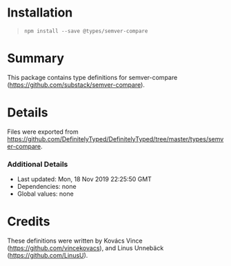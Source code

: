 # Installation
> `npm install --save @types/semver-compare`

# Summary
This package contains type definitions for semver-compare (https://github.com/substack/semver-compare).

# Details
Files were exported from https://github.com/DefinitelyTyped/DefinitelyTyped/tree/master/types/semver-compare.

### Additional Details
 * Last updated: Mon, 18 Nov 2019 22:25:50 GMT
 * Dependencies: none
 * Global values: none

# Credits
These definitions were written by Kovács Vince (https://github.com/vincekovacs), and Linus Unnebäck (https://github.com/LinusU).
